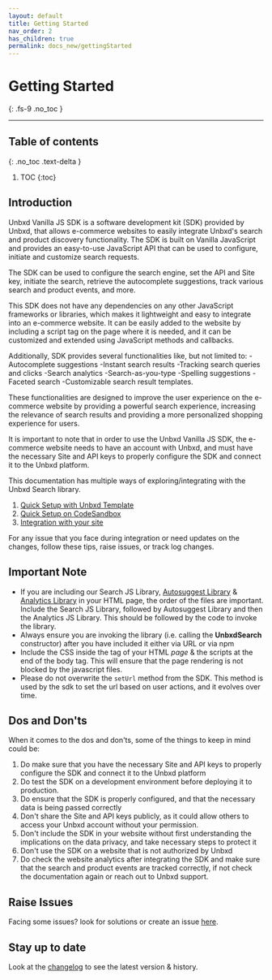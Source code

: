 ```yaml
---
layout: default
title: Getting Started
nav_order: 2
has_children: true
permalink: docs_new/gettingStarted
---
```


# Getting Started
{: .fs-9 .no_toc }

---

## Table of contents
{: .no_toc .text-delta }

1. TOC
{:toc}

## Introduction
Unbxd Vanilla JS SDK is a software development kit (SDK) provided by Unbxd, that allows e-commerce websites to easily integrate Unbxd's search and product discovery functionality. The SDK is built on Vanilla JavaScript and provides an easy-to-use JavaScript API that can be used to configure, initiate and customize search requests.

The SDK can be used to configure the search engine, set the API and Site key, initiate the search, retrieve the autocomplete suggestions, track various search and product events, and more.

This SDK does not have any dependencies on any other JavaScript frameworks or libraries, which makes it lightweight and easy to integrate into an e-commerce website. It can be easily added to the website by including a script tag on the page where it is needed, and it can be customized and extended using JavaScript methods and callbacks.

Additionally, SDK provides several functionalities like, but not limited to:
-Autocomplete suggestions
-Instant search results
-Tracking search queries and clicks
-Search analytics
-Search-as-you-type
-Spelling suggestions
-Faceted search
-Customizable search result templates.

These functionalities are designed to improve the user experience on the e-commerce website by providing a powerful search experience, increasing the relevance of search results and providing a more personalized shopping experience for users.

It is important to note that in order to use the Unbxd Vanilla JS SDK, the e-commerce website needs to have an account with Unbxd, and must have the necessary Site and API keys to properly configure the SDK and connect it to the Unbxd platform.

This documentation has multiple ways of exploring/integrating with the Unbxd Search library.
1. [Quick Setup with Unbxd Template](/docs_new/gettingStarted/quickIntegration.md)
2. [Quick Setup on CodeSandbox](/docs_new/gettingStarted/quickSetupOnCodeSandbox.md)
3. [Integration with your site](/docs_new/gettingStarted/DetailedIntegration.md)


For any issue that you face during integration or need updates on the changes, follow these tips, raise issues, or track log changes. 


## Important Note

*   If you are including our Search JS Library, [Autosuggest Library](https://unbxd.com/docs/site-search/integration-documentation/autosuggest-sdk/) & [Analytics Library](https://unbxd.com/docs/site-search/integration-documentation/browser-integration/) in your HTML page, the order of the files are important.  
    Include the Search JS Library, followed by Autosuggest Library and then the Analytics JS Library. This should be followed by the code to invoke the library.
*   Always ensure you are invoking the library (i.e. calling the **UnbxdSearch** constructor) after you have included it either via URL or via npm
*   Include the CSS inside the <head> tag of your HTML *page* & the scripts at the end of the body tag. This will ensure that the page rendering is not blocked by the javascript files.
*   Please do not overwrite the `setUrl` method from the SDK. This method is used by the sdk to set the url based on user actions, and it evolves over time.

## Dos and Don'ts
When it comes to the dos and don'ts, some of the things to keep in mind could be:

1. Do make sure that you have the necessary Site and API keys to properly configure the SDK and connect it to the Unbxd platform
2. Do test the SDK on a development environment before deploying it to production.
3. Do ensure that the SDK is properly configured, and that the necessary data is being passed correctly
4. Don't share the Site and API keys publicly, as it could allow others to access your Unbxd account without your permission.
5. Don't include the SDK in your website without first understanding the implications on the data privacy, and take necessary steps to protect it
6. Don't use the SDK on a website that is not authorized by Unbxd
7. Do check the website analytics after integrating the SDK and make sure that the search and product events are tracked correctly, if not check the documentation again or reach out to Unbxd support.

## Raise Issues  

Facing some issues? look for solutions or create an issue [here](https://github.com/unbxd/search-JS-library/issues).


## Stay up to date
Look at the [changelog](https://github.com/unbxd/search-JS-library/blob/master/CHANGELOG.md) to see the latest version & history.

